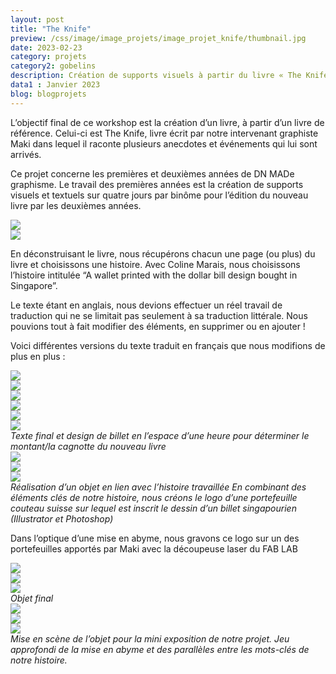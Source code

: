```yaml
---
layout: post
title: "The Knife"
preview: /css/image/image_projets/image_projet_knife/thumbnail.jpg
date: 2023-02-23
category: projets 
category2: gobelins
description: Création de supports visuels à partir du livre « The Knife » 
data1 : Janvier 2023
blog: blogprojets
---
```


L’objectif final de ce workshop est la création d’un livre, à partir d’un livre de référence. Celui-ci est The Knife, livre écrit par notre intervenant graphiste Maki dans lequel il raconte plusieurs anecdotes et événements qui lui sont arrivés. 

Ce projet concerne les premières et deuxièmes années de DN MADe graphisme.
Le travail des premières années est la création de supports visuels et textuels sur quatre jours par binôme pour l’édition du nouveau livre par les deuxièmes années. 

<div class="image_container">
<div><img src="/css/image/image_projets/image_projet_knife/img1.JPG"></div>
<div><img src="/css/image/image_projets/image_projet_knife/img2.jpg"></div>
</div>

En déconstruisant le livre, nous récupérons chacun une page (ou plus) du livre et choisissons une histoire. Avec Coline Marais, nous choisissons l’histoire intitulée “A wallet printed with the dollar bill design bought in Singapore”.

Le texte étant en anglais, nous devions effectuer un réel travail de traduction qui ne se limitait pas seulement à sa traduction littérale. Nous pouvions tout à fait modifier des éléments, en supprimer ou en ajouter !


Voici différentes versions du texte traduit en français que nous modifions de plus en plus :
<div class="image_container">
<div class="three"><img class="img-gallery" src="/css/image/image_projets/image_projet_knife/img3.jpg"></div>
<div class="three"><img class="img-gallery" src="/css/image/image_projets/image_projet_knife/img4.jpg"></div>
<div class="three"><img class="img-gallery" src="/css/image/image_projets/image_projet_knife/img5.jpg"></div>
</div>

<div class="image_container">
<div class="three"><img class="img-gallery" src="/css/image/image_projets/image_projet_knife/img7.JPG"></div>
<div class="three"><img class="img-gallery" src="/css/image/image_projets/image_projet_knife/img6.jpg"></div>
<div class="three"><img class="img-gallery" src="/css/image/image_projets/image_projet_knife/img8.jpg"></div>
</div>
<em>Texte final et design de billet en l’espace d’une heure pour déterminer le montant/la cagnotte du nouveau livre</em>

<div class="image_container">
<div class="three"><img class="img-gallery" src="/css/image/image_projets/image_projet_knife/img9.jpg"></div>
<div class="three"><img class="img-gallery" src="/css/image/image_projets/image_projet_knife/img10.jpg"></div>
<div class="three"><img class="img-gallery" src="/css/image/image_projets/image_projet_knife/img11.jpg"></div>
</div>
<em>Réalisation d’un objet en lien avec l’histoire travaillée
En combinant des éléments clés de notre histoire, nous créons le logo d’une portefeuille couteau suisse sur lequel est inscrit le dessin d’un billet singapourien (Illustrator et Photoshop)</em>

Dans l’optique d’une mise en abyme, nous gravons ce logo sur un des portefeuilles apportés par Maki avec la découpeuse laser du FAB LAB
<div class="image_container">
<div class="three"><img class="img-gallery" src="/css/image/image_projets/image_projet_knife/img12.jpg"></div>
<div class="three"><img class="img-gallery" src="/css/image/image_projets/image_projet_knife/gif.gif"></div>
<div class="three"><img class="img-gallery" src="/css/image/image_projets/image_projet_knife/img13.jpg"></div>
</div>
<em>Objet final</em>

<div class="image_container">
<div class="three"><img class="img-gallery" src="/css/image/image_projets/image_projet_knife/img14.jpg"></div>
<div class="three"><img class="img-gallery" src="/css/image/image_projets/image_projet_knife/img15.JPG"></div>
<div class="three"><img class="img-gallery" src="/css/image/image_projets/image_projet_knife/img16.jpg"></div>
</div>
<em>Mise en scène de l’objet pour la mini exposition de notre projet.
Jeu approfondi de la mise en abyme et des parallèles entre les mots-clés de notre histoire.</em>
